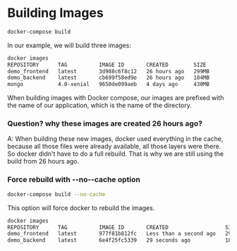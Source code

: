 # Building Images

```bash
docker-compose build
```
In our example, we will build three images:
```bash
docker images
REPOSITORY      TAG          IMAGE ID       CREATED        SIZE
demo_frontend   latest       3d988c6f8c12   26 hours ago   299MB
demo_backend    latest       cb699f58ed9e   26 hours ago   184MB
mongo           4.0-xenial   9650de099aeb   4 days ago     430MB
```
When building images with Docker compose, our images are prefixed with the name of our application, which is the name of the directory.

### Question? why these images are created 26 hours ago?
A: When building these new images, docker used everything in the cache, because all those files were already available, all those layers were there. So docker didn't have to do a full rebuild. That is why we are still using the build from 26 hours ago.

### Force rebuild with --no--cache option
```bash
docker-compose build --no-cache
```
This option will force docker to rebuild the images.
```bash
docker images
REPOSITORY      TAG          IMAGE ID       CREATED                  SIZE
demo_frontend   latest       977f81b812fc   Less than a second ago   299MB
demo_backend    latest       6e4f25fc5339   29 seconds ago           184MB
```